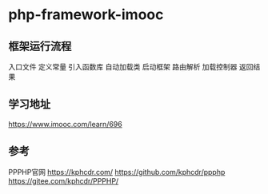 # php-framework-imooc

## 框架运行流程

入口文件 定义常量 引入函数库 自动加载类 启动框架 路由解析 加载控制器 返回结果

## 学习地址

<https://www.imooc.com/learn/696>

## 参考

PPPHP官网
<https://kphcdr.com/>
<https://github.com/kphcdr/ppphp>
<https://gitee.com/kphcdr/PPPHP/>
